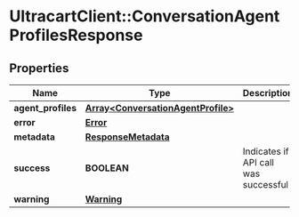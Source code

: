 # UltracartClient::ConversationAgentProfilesResponse

## Properties
Name | Type | Description | Notes
------------ | ------------- | ------------- | -------------
**agent_profiles** | [**Array&lt;ConversationAgentProfile&gt;**](ConversationAgentProfile.md) |  | [optional] 
**error** | [**Error**](Error.md) |  | [optional] 
**metadata** | [**ResponseMetadata**](ResponseMetadata.md) |  | [optional] 
**success** | **BOOLEAN** | Indicates if API call was successful | [optional] 
**warning** | [**Warning**](Warning.md) |  | [optional] 



